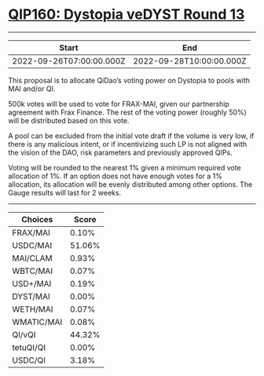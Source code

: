 
# [QIP160: Dystopia veDYST Round 13](https://snapshot.org/#/qidao.eth/proposal/0x2527d550df2908aa047682096ef0039cbdd7497203d0c46bb0399839ce0fee92)

---
| Start | End |
| --- | --- |
| 2022-09-26T07:00:00.000Z | 2022-09-28T10:00:00.000Z |


This proposal is to allocate QiDao’s voting power on Dystopia to pools with MAI and/or QI.

500k votes will be used to vote for FRAX-MAI, given our partnership agreement with Frax Finance. The rest of the voting power (roughly 50%) will be distributed based on this vote. 

A pool can be excluded from the initial vote draft if the volume is very low, if there is any malicious intent, or if incentivizing such LP is not aligned with the vision of the DAO, risk parameters and previously approved QIPs.

Voting will be rounded to the nearest 1% given a minimum required vote allocation of 1%. If an option does not have enough votes for a 1% allocation, its allocation will be evenly distributed among other options. The Gauge results will last for 2 weeks.

---
| Choices | Score |
| --- | --- |
| FRAX/MAI | 0.10% |
| USDC/MAI | 51.06% |
| MAI/CLAM | 0.93% |
| WBTC/MAI | 0.07% |
| USD+/MAI | 0.19% |
| DYST/MAI | 0.00% |
| WETH/MAI | 0.07% |
| WMATIC/MAI | 0.08% |
| QI/vQI | 44.32% |
| tetuQI/QI | 0.00% |
| USDC/QI | 3.18% |

